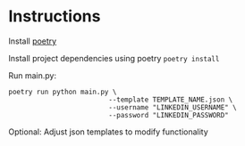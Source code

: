 # Instructions

Install [poetry]([url](https://python-poetry.org/docs/))

Install project dependencies using poetry `poetry install`

Run main.py:
```
poetry run python main.py \
                         --template TEMPLATE_NAME.json \
                         --username "LINKEDIN_USERNAME" \
                         --password "LINKEDIN_PASSWORD"
```

Optional: Adjust json templates to modify functionality 
